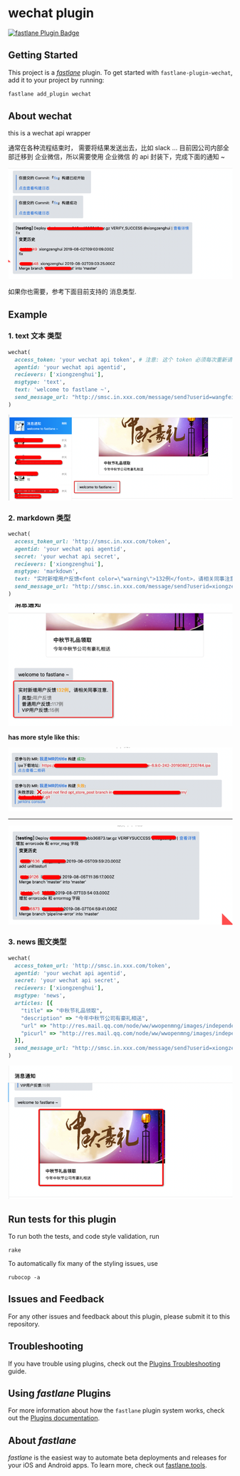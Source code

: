 # wechat plugin

[![fastlane Plugin Badge](https://rawcdn.githack.com/fastlane/fastlane/master/fastlane/assets/plugin-badge.svg)](https://rubygems.org/gems/fastlane-plugin-wechat)

## Getting Started

This project is a [_fastlane_](https://github.com/fastlane/fastlane) plugin. To get started with `fastlane-plugin-wechat`, add it to your project by running:

```bash
fastlane add_plugin wechat
```

## About wechat

this is a wechat api wrapper

通常在各种流程结束时， 需要将结果发送出去，比如 slack … 目前因公司内部全部迁移到 企业微信，所以需要使用 企业微信 的 api 封装下，完成下面的通知 ~

![](images/Snip20190803_31.png)

如果你也需要，参考下面目前支持的 消息类型.

## Example

### 1. text 文本 类型

```ruby
wechat(
  access_token: 'your wechat api token', # 注意: 这个 token 必须每次重新请求获取, 不能长时间使用
  agentid: 'your wechat api agentid',
  recievers: ['xiongzenghui'],
  msgtype: 'text',
  text: 'welcome to fastlane ~',
  send_message_url: "http://smsc.in.xxx.com/message/send?userid=wangfei"
)
```

![](images/Snip20190801_11.png)

### 2. markdown 类型

```ruby
wechat(
  access_token_url: 'http://smsc.in.xxx.com/token',
  agentid: 'your wechat api agentid',
  secret: 'your wechat api secret',
  recievers: ['xiongzenghui'],
  msgtype: 'markdown',
  text: "实时新增用户反馈<font color=\"warning\">132例</font>，请相关同事注意.\n >类型:<font color=\"comment\">用户反馈</font>\n >普通用户反馈:<font color=\"comment\">117例</font>\n >VIP用户反馈:<font color=\"comment\">15例</font>",
  send_message_url: "http://smsc.in.xxx.com/message/send?userid=xiongzenghui"
)
```

![](images/Snip20190801_12.png)

**has more style like this:**

![](images/Snip20190808_1.png)

-----------

![](images/Snip20190808_2.png)



### 3. news 图文类型

```ruby
wechat(
  access_token_url: 'http://smsc.in.xxx.com/token',
  agentid: 'your wechat api agentid',
  secret: 'your wechat api secret',
  recievers: ['xiongzenghui'],
  msgtype: 'news',
  articles: [{
    "title" => "中秋节礼品领取",
    "description" => "今年中秋节公司有豪礼相送",
    "url" => "http://res.mail.qq.com/node/ww/wwopenmng/images/independent/doc/test_pic_msg1.png",
    "picurl" => "http://res.mail.qq.com/node/ww/wwopenmng/images/independent/doc/test_pic_msg1.png"
  }],
  send_message_url: "http://smsc.in.xxx.com/message/send?userid=xiongzenghui"
)
```

![](images/Snip20190801_13.png)



## Run tests for this plugin

To run both the tests, and code style validation, run

```
rake
```

To automatically fix many of the styling issues, use
```
rubocop -a
```

## Issues and Feedback

For any other issues and feedback about this plugin, please submit it to this repository.

## Troubleshooting

If you have trouble using plugins, check out the [Plugins Troubleshooting](https://docs.fastlane.tools/plugins/plugins-troubleshooting/) guide.

## Using _fastlane_ Plugins

For more information about how the `fastlane` plugin system works, check out the [Plugins documentation](https://docs.fastlane.tools/plugins/create-plugin/).

## About _fastlane_

_fastlane_ is the easiest way to automate beta deployments and releases for your iOS and Android apps. To learn more, check out [fastlane.tools](https://fastlane.tools).
